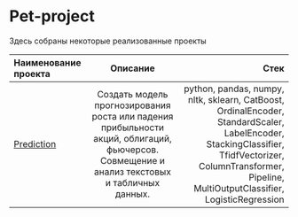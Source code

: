 # Pet-project
Здесь собраны некоторые реализованные проекты

| Наименование проекта | Описание  |Стек|
|:------------- |:---------------:| -------------:|
|[Prediction](https://clck.ru/39oKb4)|Создать модель прогнозирования роста или падения прибыльности акций, облигаций, фьючерсов. Совмещение и анализ текстовых и табличных данных.|python, pandas, numpy, nltk, sklearn, CatBoost, OrdinalEncoder, StandardScaler, LabelEncoder, StackingClassifier, TfidfVectorizer, ColumnTransformer, Pipeline, MultiOutputClassifier, LogisticRegression|


